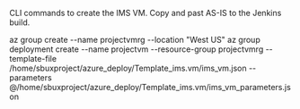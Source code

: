 CLI commands to create the IMS VM. Copy and past AS-IS to the Jenkins build.

az group create --name projectvmrg --location "West US" az group deployment create --name projectvm --resource-group projectvmrg --template-file /home/sbuxproject/azure_deploy/Template_ims.vm/ims_vm.json --parameters @/home/sbuxproject/azure_deploy/Template_ims.vm/ims_vm_parameters.json

